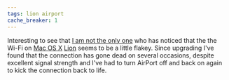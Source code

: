 ```yaml
---
tags: lion airport
cache_breaker: 1
---
```


Interesting to see that [I am not the only one](http://osxdaily.com/2011/07/22/wifi-dropping-in-os-x-lion-fixes/) who has noticed that the the Wi-Fi on [Mac OS X](/wiki/Mac_OS_X) [Lion](/wiki/Lion) seems to be a little flakey. Since upgrading I've found that the connection has gone dead on several occasions, despite excellent signal strength and I've had to turn AirPort off and back on again to kick the connection back to life.
